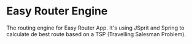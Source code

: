# Easy Router Engine

The routing engine for Easy Router App. It's using JSprit and Spring to calculate de best route based on a TSP (Travelling Salesman Problem).
